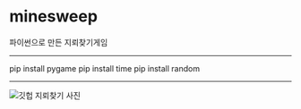 # minesweep
파이썬으로 만든 지뢰찾기게임

--------------------------------------

pip install pygame
pip install time
pip install random

--------------------------------------

![깃헙 지뢰찾기 사진](https://user-images.githubusercontent.com/65907318/104083337-29c57f80-5281-11eb-9fdb-ef22fc782eba.PNG)
